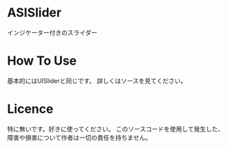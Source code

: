 # ASISlider
インジケーター付きのスライダー
# How To Use
基本的にはUISliderと同じです。
詳しくはソースを見てください。
# Licence
特に無いです。好きに使ってください。
このソースコードを使用して発生した、障害や損害について作者は一切の責任を持ちません。
